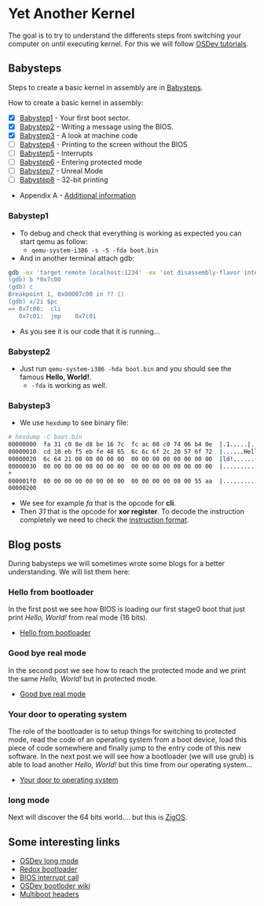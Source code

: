 # Yet Another Kernel

  The goal is to try to understand the differents steps from switching your computer
on until executing kernel. For this we will follow [OSDev tutorials](https://wiki.osdev.org/Tutorials).

## Babysteps

Steps to create a basic kernel in assembly are in [Babysteps](https://wiki.osdev.org/Tutorials#Babysteps).

How to create a basic kernel in assembly:
- [X] [Babystep1](https://wiki.osdev.org/Babystep1) - Your first boot sector.
- [X] [Babystep2](https://wiki.osdev.org/Babystep2) - Writing a message using the BIOS.
- [X] [Babystep3](https://wiki.osdev.org/Babystep3) - A look at machine code
- [ ] [Babystep4](https://wiki.osdev.org/Babystep4) - Printing to the screen without the BIOS
- [ ] [Babystep5](https://wiki.osdev.org/Babystep5) - Interrupts
- [ ] [Babystep6](https://wiki.osdev.org/Babystep6) - Entering protected mode
- [ ] [Babystep7](https://wiki.osdev.org/Babystep7) - Unreal Mode
- [ ] [Babystep8](https://wiki.osdev.org/Babystep0) - 32-bit printing
- Appendix A - [Additional information](https://wiki.osdev.org/Real_mode_assembly_appendix_A)

### Babystep1

- To debug and check that everything is working as expected you can start qemu as follow:
  - `qemu-system-i386 -s -S -fda boot.bin`
- And in another terminal attach gdb:
```sh
gdb -ex 'target remote localhost:1234' -ex 'set disassembly-flavor intel
(gdb) b *0x7c00
(gdb) c
Breakpoint 1, 0x00007c00 in ?? ()
(gdb) x/2i $pc
=> 0x7c00:	cli
   0x7c01:	jmp    0x7c01
```
- As you see it is our code that it is running...

### Babystep2

- Just run `qemu-system-i386 -hda boot.bin` and you should see the famous **Hello, World!**.
  - `-fda` is working as well.

### Babystep3

- We use `hexdump` to see binary file:
```sh
# hexdump -C boot.bin
00000000  fa 31 c0 8e d8 be 16 7c  fc ac 08 c0 74 06 b4 0e  |.1.....|....t...|
00000010  cd 10 eb f5 eb fe 48 65  6c 6c 6f 2c 20 57 6f 72  |......Hello, Wor|
00000020  6c 64 21 00 00 00 00 00  00 00 00 00 00 00 00 00  |ld!.............|
00000030  00 00 00 00 00 00 00 00  00 00 00 00 00 00 00 00  |................|
*
000001f0  00 00 00 00 00 00 00 00  00 00 00 00 00 00 55 aa  |..............U.|
00000200
```
- We see for example *fa* that is the opcode for **cli**.
- Then *31* that is the opcode for **xor register**. To decode the instruction completely we need
  to check the [instruction format](http://www.baldwin.cx/386htm/s17_02.htm).


## Blog posts

During babysteps we will sometimes wrote some blogs for a better understanding.
We will list them here:

### Hello from bootloader

  In the first post we see how BIOS is loading our first stage0 boot that just print
*Hello, World!* from real mode (16 bits).
- [Hello from bootloader](https://gthvn1.github.io/blog/blog/bootloader-hello-world/)

### Good bye real mode

  In the second post we see how to reach the protected mode and we print the same
*Hello, World!* but in protected mode.
- [Good bye real mode](https://gthvn1.github.io/blog/posts/bootloader-good-bye-real-mode/)

### Your door to operating system

  The role of the bootloader is to setup things for switching to protected mode, read
the code of an operating system from a boot device, load this piece of code somewhere
and finally jump to the entry code of this new software. In the next post we will see
how a bootloader (we will use grub) is able to load another *Hello, World!* but this
time from our operating system...
- [Your door to operating system](https://gthvn1.github.io/blog/posts/your-door-to-os/)

### long mode

Next will discover the 64 bits world.... but this is [ZigOS](https://github.com/gthvn1/zigos).

## Some interesting links

- [OSDev long mode](https://wiki.osdev.org/Setting_Up_Long_Mode)
- [Redox bootloader](https://gitlab.redox-os.org/redox-os/bootloader)
- [BIOS interrupt call](https://en.wikipedia.org/wiki/BIOS_interrupt_call)
- [OSDev bootloder wiki](https://wiki.osdev.org/Bootloader)
- [Multiboot headers](https://intermezzos.github.io/book/first-edition/multiboot-headers.html)
